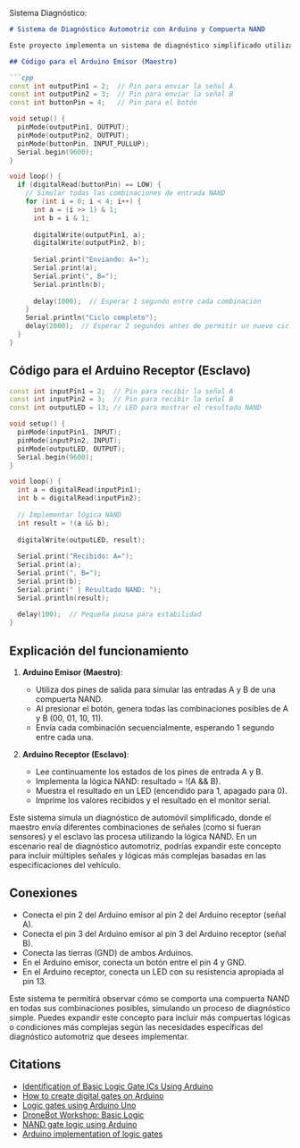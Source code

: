 Sistema Diagnóstico:

```markdown
# Sistema de Diagnóstico Automotriz con Arduino y Compuerta NAND

Este proyecto implementa un sistema de diagnóstico simplificado utilizando la tabla de verdad de una compuerta NAND entre un Arduino maestro (emisor) y un Arduino esclavo (receptor). A continuación, se muestra el código y la explicación del funcionamiento del sistema.

## Código para el Arduino Emisor (Maestro)

```cpp
const int outputPin1 = 2;  // Pin para enviar la señal A
const int outputPin2 = 3;  // Pin para enviar la señal B
const int buttonPin = 4;   // Pin para el botón

void setup() {
  pinMode(outputPin1, OUTPUT);
  pinMode(outputPin2, OUTPUT);
  pinMode(buttonPin, INPUT_PULLUP);
  Serial.begin(9600);
}

void loop() {
  if (digitalRead(buttonPin) == LOW) {
    // Simular todas las combinaciones de entrada NAND
    for (int i = 0; i < 4; i++) {
      int a = (i >> 1) & 1;
      int b = i & 1;
      
      digitalWrite(outputPin1, a);
      digitalWrite(outputPin2, b);
      
      Serial.print("Enviando: A=");
      Serial.print(a);
      Serial.print(", B=");
      Serial.println(b);
      
      delay(1000);  // Esperar 1 segundo entre cada combinación
    }
    Serial.println("Ciclo completo");
    delay(2000);  // Esperar 2 segundos antes de permitir un nuevo ciclo
  }
}
```

## Código para el Arduino Receptor (Esclavo)

```cpp
const int inputPin1 = 2;  // Pin para recibir la señal A
const int inputPin2 = 3;  // Pin para recibir la señal B
const int outputLED = 13; // LED para mostrar el resultado NAND

void setup() {
  pinMode(inputPin1, INPUT);
  pinMode(inputPin2, INPUT);
  pinMode(outputLED, OUTPUT);
  Serial.begin(9600);
}

void loop() {
  int a = digitalRead(inputPin1);
  int b = digitalRead(inputPin2);
  
  // Implementar lógica NAND
  int result = !(a && b);
  
  digitalWrite(outputLED, result);
  
  Serial.print("Recibido: A=");
  Serial.print(a);
  Serial.print(", B=");
  Serial.print(b);
  Serial.print(" | Resultado NAND: ");
  Serial.println(result);
  
  delay(100);  // Pequeña pausa para estabilidad
}
```

## Explicación del funcionamiento

1. **Arduino Emisor (Maestro)**:
   - Utiliza dos pines de salida para simular las entradas A y B de una compuerta NAND.
   - Al presionar el botón, genera todas las combinaciones posibles de A y B (00, 01, 10, 11).
   - Envía cada combinación secuencialmente, esperando 1 segundo entre cada una.

2. **Arduino Receptor (Esclavo)**:
   - Lee continuamente los estados de los pines de entrada A y B.
   - Implementa la lógica NAND: resultado = !(A && B).
   - Muestra el resultado en un LED (encendido para 1, apagado para 0).
   - Imprime los valores recibidos y el resultado en el monitor serial.

Este sistema simula un diagnóstico de automóvil simplificado, donde el maestro envía diferentes combinaciones de señales (como si fueran sensores) y el esclavo las procesa utilizando la lógica NAND. En un escenario real de diagnóstico automotriz, podrías expandir este concepto para incluir múltiples señales y lógicas más complejas basadas en las especificaciones del vehículo.

## Conexiones

- Conecta el pin 2 del Arduino emisor al pin 2 del Arduino receptor (señal A).
- Conecta el pin 3 del Arduino emisor al pin 3 del Arduino receptor (señal B).
- Conecta las tierras (GND) de ambos Arduinos.
- En el Arduino emisor, conecta un botón entre el pin 4 y GND.
- En el Arduino receptor, conecta un LED con su resistencia apropiada al pin 13.

Este sistema te permitirá observar cómo se comporta una compuerta NAND en todas sus combinaciones posibles, simulando un proceso de diagnóstico simple. Puedes expandir este concepto para incluir más compuertas lógicas o condiciones más complejas según las necesidades específicas del diagnóstico automotriz que desees implementar.

## Citations

- [Identification of Basic Logic Gate ICs Using Arduino](https://projecthub.arduino.cc/shreyas_arbatti/identification-of-basic-logic-gate-ics-using-arduino-48e659)
- [How to create digital gates on Arduino](https://forum.arduino.cc/t/how-to-create-digital-gates-on-arduino/54250)
- [Logic gates using Arduino Uno](https://www.auraauro.com/uncategorized/logic-gates-using-arduino-uno/)
- [DroneBot Workshop: Basic Logic](https://dronebotworkshop.com/basic-logic/)
- [NAND gate logic using Arduino](https://forum.arduino.cc/t/nand-logic-gate-ics-arduino/19779)
- [Arduino implementation of logic gates](https://www.researchgate.net/publication/322159080_Digital_Logic_Gate_Simulation_using_Arduino_Microcontroller)
```


